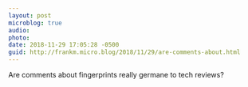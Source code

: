 ```yaml
---
layout: post
microblog: true
audio: 
photo: 
date: 2018-11-29 17:05:28 -0500
guid: http://frankm.micro.blog/2018/11/29/are-comments-about.html
---
```

Are comments about fingerprints really germane to tech reviews?
